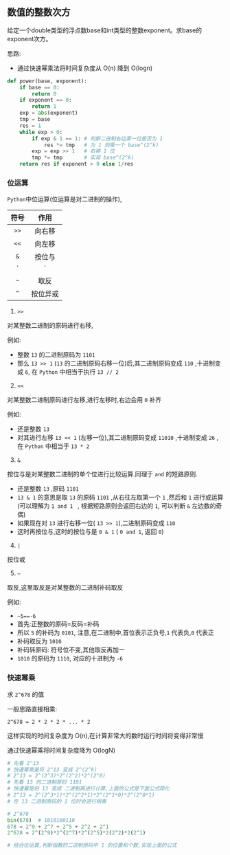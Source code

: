 ## 数值的整数次方

给定一个double类型的浮点数base和int类型的整数exponent。求base的exponent次方。

思路:

* 通过快速幂乘法将时间复杂度从 O(n) 降到 O(logn)

```python
def power(base, exponent):
    if base == 0:
        return 0
    if exponent == 0:
        return 1
    exp = abs(exponent)
    tmp = base
    res = 1
    while exp > 0:
        if exp & 1 == 1: # 判断二进制右边第一位是否为 1
            res *= tmp   # 为 1 则乘一个 base^(2^k)
        exp = exp >> 1   # 右移 1 位
        tmp *= tmp       # 实现 base^(2^k)
    return res if exponent > 0 else 1/res
```

### **位运算**

`Python`中位运算(位运算是对二进制的操作),

| 符号 |   作用   |
| :--: | :------: |
| `>>` |  向右移  |
| `<<` |  向左移  |
| `&`  |  按位与  |
| `|`  |  按位或  |
| `~`  |   取反   |
| `^`  | 按位异或 |

1. `>>`

对某整数二进制的原码进行右移,

例如:

* 整数 `13` 的二进制原码为 `1101`
* 那么 `13 >> 1` (`13` 的二进制原码右移一位)后,其二进制原码变成 `110` ,十进制变成 `6`, 在 `Python` 中相当于执行 `13 // 2` 

2. `<<`

对某整数二进制原码进行左移,进行左移时,右边会用 `0` 补齐

例如:

* 还是整数 `13` 
* 对其进行左移 `13 << 1` (左移一位),其二进制原码变成 `11010` ,十进制变成 `26` ,在 `Python` 中相当于 `13 * 2`

3. `&` 

按位与是对某整数二进制的单个位进行比较运算.同理于 `and` 的短路原则.

* 还是整数 `13`  ,原码 `1101`
* `13 & 1` 的意思是取 `13` 的原码 `1101` ,从右往左取第一个 `1` ,然后和 `1` 进行或运算(可以理解为 `1 and 1 ` , 根据短路原则会返回右边的 `1`, 可以判断 `&` 左边数的奇偶) 
* 如果现在对 `13` 进行右移一位( `13 >> 1`),二进制原码变成 `110`
* 这时再按位与,这时的按位与是 `0 & 1` ( `0 and 1`, 返回 `0`)

4. `|`

按位或

5. `~`

取反,这里取反是对某整数的二进制补码取反

例如:

* `~5==-6`
* 首先:正整数的原码=反码=补码
* 所以 `5` 的补码为 `0101`, 注意,在二进制中,首位表示正负号,`1` 代表负,`0` 代表正
* 补码取反为 `1010` 
* 补码转原码: 符号位不变,其他取反再加一
* `1010` 的原码为 `1110`, 对应的十进制为 `-6`

### 快速幂乘

求 `2^678` 的值

一般思路直接相乘:

`2^678 = 2 * 2 * 2 * ... * 2` 

这样实现的时间复杂度为 O(n),在计算非常大的数时运行时间将变得非常慢

通过快速幂乘将时间复杂度降为 O(logN)

```python
# 先看 2^13
# 快速幂乘是将 2^13 变成 2^(2^k)
# 2^13 = 2^(2^3)*2^(2^2)*2^(2^0)
# 先看 13 的二进制原码 1101
# 快速幂是将 13 变成 二进制再进行计算,上面的公式是下面公式简化
# 2^13 = 2^(2^3*1)*2^(2^2*1)*2^(2^1*0)*2^(2^0*1)
# 在 13 二进制原码的 1 位时会进行相乘

# 2^678
bin(678)  # 1010100110
678 = 2^9 + 2^7 + 2^5 + 2^2 + 2^1
2^678 = 2^(2^9)*2^(2^7)*2^(2^5)*2(2^2)*2(2^1)

# 结合位运算,判断指数的二进制原码中 1 的位置和个数,实现上面的公式

```

